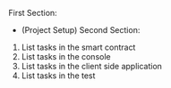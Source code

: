 First Section:
- (Project Setup)
Second Section:
1. List tasks in the smart contract
2. List tasks in the console
3. List tasks in the client side application
4. List tasks in the test